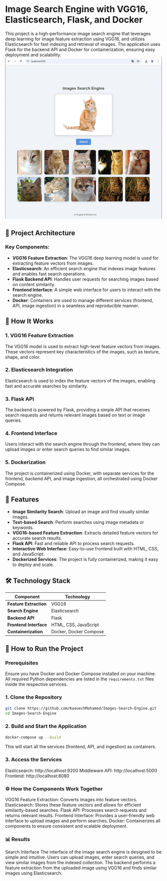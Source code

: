 # Image Search Engine with VGG16, Elasticsearch, Flask, and Docker

This project is a high-performance image search engine that leverages deep learning for image feature extraction using VGG16, and utilizes Elasticsearch for fast indexing and retrieval of images. The application uses Flask for the backend API and Docker for containerization, ensuring easy deployment and scalability.
![Result](interface.jpg)

## 📂 Project Architecture
### Key Components:
- **VGG16 Feature Extraction**: The VGG16 deep learning model is used for extracting feature vectors from images.
- **Elasticsearch**: An efficient search engine that indexes image features and enables fast search operations.
- **Flask Backend API**: Handles user requests for searching images based on content similarity.
- **Frontend Interface**: A simple web interface for users to interact with the search engine.
- **Docker**: Containers are used to manage different services (frontend, API, image ingestion) in a seamless and reproducible manner.

## 🚀 How It Works
### 1. VGG16 Feature Extraction
The VGG16 model is used to extract high-level feature vectors from images. These vectors represent key characteristics of the images, such as texture, shape, and color.

### 2. Elasticsearch Integration
Elasticsearch is used to index the feature vectors of the images, enabling fast and accurate searches by similarity.

### 3. Flask API
The backend is powered by Flask, providing a simple API that receives search requests and returns relevant images based on text or image queries.

### 4. Frontend Interface
Users interact with the search engine through the frontend, where they can upload images or enter search queries to find similar images.

### 5. Dockerization
The project is containerized using Docker, with separate services for the frontend, backend API, and image ingestion, all orchestrated using Docker Compose.

## 🎨 Features
- **Image Similarity Search**: Upload an image and find visually similar images.
- **Text-based Search**: Perform searches using image metadata or keywords.
- **VGG16-based Feature Extraction**: Extracts detailed feature vectors for accurate search results.
- **Flask API**: Fast and reliable API to process search requests.
- **Interactive Web Interface**: Easy-to-use frontend built with HTML, CSS, and JavaScript.
- **Dockerized Services**: The project is fully containerized, making it easy to deploy and scale.

## 🛠️ Technology Stack
| Component             | Technology         |
| --------------------- | ------------------ |
| **Feature Extraction** | VGG16       |
| **Search Engine**      | Elasticsearch      |
| **Backend API**        | Flask              |
| **Frontend Interface** | HTML, CSS, JavaScript |
| **Containerization**   | Docker, Docker Compose |

## 🔧 How to Run the Project

### Prerequisites
Ensure you have Docker and Docker Compose installed on your machine. All required Python dependencies are listed in the `requirements.txt` files inside the respective services.

### 1. Clone the Repository
```bash
git clone https://github.com/KaouechMohamed/Images-Search-Engine.git
cd Images-Search-Engine
```
### 2. Build and Start the Application
```bash
docker-compose up --build
```
This will start all the services (frontend, API, and ingestion) as containers.
### 3. Access the Services
Elasticsearch: http://localhost:9200
Middleware API: http://localhost:5000
Frontend: http://localhost:8080

### ⚙️ How the Components Work Together
VGG16 Feature Extraction: Converts images into feature vectors.
Elasticsearch: Stores these feature vectors and allows for efficient similarity-based searches.
Flask API: Processes search requests and returns relevant results.
Frontend Interface: Provides a user-friendly web interface to upload images and perform searches.
Docker: Containerizes all components to ensure consistent and scalable deployment.
### 📊 Results
Search Interface
The interface of the image search engine is designed to be simple and intuitive. Users can upload images, enter search queries, and view similar images from the indexed collection. The backend performs a feature extraction from the uploaded image using VGG16 and finds similar images using Elasticsearch.
